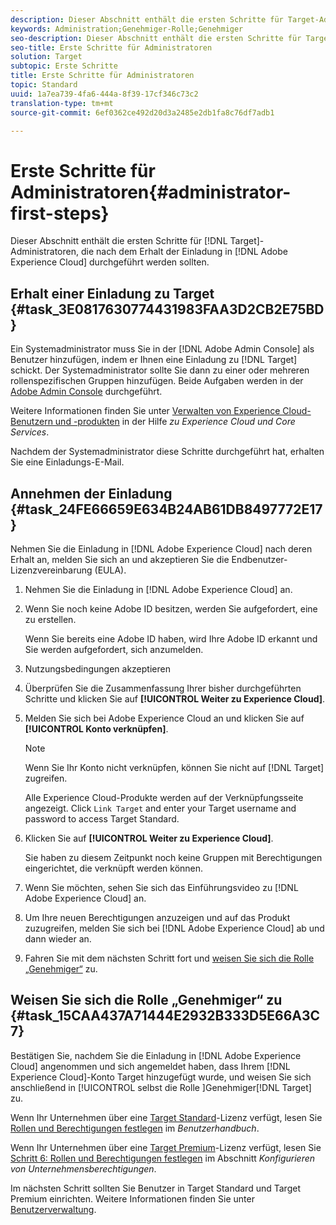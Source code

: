 ```yaml
---
description: Dieser Abschnitt enthält die ersten Schritte für Target-Administratoren, die nach dem Erhalt der Einladung in Adobe Experience Cloud durchgeführt werden sollten.
keywords: Administration;Genehmiger-Rolle;Genehmiger
seo-description: Dieser Abschnitt enthält die ersten Schritte für Target-Administratoren, die nach dem Erhalt der E-Mail-Einladung zu Adobe Experience Cloud durchgeführt werden sollten.
seo-title: Erste Schritte für Administratoren
solution: Target
subtopic: Erste Schritte
title: Erste Schritte für Administratoren
topic: Standard
uuid: 1a7ea739-4fa6-444a-8f39-17cf346c73c2
translation-type: tm+mt
source-git-commit: 6ef0362ce492d20d3a2485e2db1fa8c76df7adb1

---
```



# Erste Schritte für Administratoren{#administrator-first-steps}

Dieser Abschnitt enthält die ersten Schritte für [!DNL Target]-Administratoren, die nach dem Erhalt der Einladung in [!DNL Adobe Experience Cloud] durchgeführt werden sollten.

## Erhalt einer Einladung zu Target {#task_3E0817630774431983FAA3D2CB2E75BD}

Ein Systemadministrator muss Sie in der [!DNL Adobe Admin Console] als Benutzer hinzufügen, indem er Ihnen eine Einladung zu [!DNL Target] schickt. Der Systemadministrator sollte Sie dann zu einer oder mehreren rollenspezifischen Gruppen hinzufügen. Beide Aufgaben werden in der [Adobe Admin Console](https://adminconsole.adobe.com) durchgeführt.

Weitere Informationen finden Sie unter [Verwalten von Experience Cloud-Benutzern und -produkten](https://docs.adobe.com/content/help/en/core-services/interface/manage-users-and-products/admin-getting-started.html) in der Hilfe *zu Experience Cloud und Core Services*.

Nachdem der Systemadministrator diese Schritte durchgeführt hat, erhalten Sie eine Einladungs-E-Mail.

## Annehmen der Einladung {#task_24FE66659E634B24AB61DB8497772E17}

Nehmen Sie die Einladung in [!DNL Adobe Experience Cloud] nach deren Erhalt an, melden Sie sich an und akzeptieren Sie die Endbenutzer-Lizenzvereinbarung (EULA).

1. Nehmen Sie die Einladung in [!DNL Adobe Experience Cloud] an.
1. Wenn Sie noch keine Adobe ID besitzen, werden Sie aufgefordert, eine zu erstellen.

   Wenn Sie bereits eine Adobe ID haben, wird Ihre Adobe ID erkannt und Sie werden aufgefordert, sich anzumelden.
1. Nutzungsbedingungen akzeptieren
1. Überprüfen Sie die Zusammenfassung Ihrer bisher durchgeführten Schritte und klicken Sie auf **[!UICONTROL Weiter zu Experience Cloud]**.
1. Melden Sie sich bei Adobe Experience Cloud an und klicken Sie auf **[!UICONTROL Konto verknüpfen]**.

   >[!NOTE]
   >
   >Wenn Sie Ihr Konto nicht verknüpfen, können Sie nicht auf [!DNL Target] zugreifen.

   Alle Experience Cloud-Produkte werden auf der Verknüpfungsseite angezeigt. Click `Link Target` and enter your Target username and password to access Target Standard.
1. Klicken Sie auf **[!UICONTROL Weiter zu Experience Cloud]**.

   Sie haben zu diesem Zeitpunkt noch keine Gruppen mit Berechtigungen eingerichtet, die verknüpft werden können.
1. Wenn Sie möchten, sehen Sie sich das Einführungsvideo zu [!DNL Adobe Experience Cloud] an.
1. Um Ihre neuen Berechtigungen anzuzeigen und auf das Produkt zuzugreifen, melden Sie sich bei [!DNL Adobe Experience Cloud] ab und dann wieder an.
1. Fahren Sie mit dem nächsten Schritt fort und [weisen Sie sich die Rolle „Genehmiger“](../administrating-target/start-target.md#task_15CAA437A71444E2932B333D5E66A3C7) zu.

## Weisen Sie sich die Rolle „Genehmiger“ zu {#task_15CAA437A71444E2932B333D5E66A3C7}

Bestätigen Sie, nachdem Sie die Einladung in [!DNL Adobe Experience Cloud] angenommen und sich angemeldet haben, dass Ihrem [!DNL Experience Cloud]-Konto Target hinzugefügt wurde, und weisen Sie sich anschließend in [!UICONTROL  selbst die Rolle ]Genehmiger[!DNL Target] zu.

Wenn Ihr Unternehmen über eine [Target Standard](/help/c-intro/intro.md#section_ACD5EFF17AAB4E979CBEFA0145CCD905)-Lizenz verfügt, lesen Sie [Rollen und Berechtigungen festlegen](/help/administrating-target/c-user-management/c-user-management/user-management.md#roles-permissions) im *Benutzerhandbuch*.

Wenn Ihr Unternehmen über eine [Target Premium](/help/c-intro/intro.md#premium)-Lizenz verfügt, lesen Sie [Schritt 6: Rollen und Berechtigungen festlegen](/help/administrating-target/c-user-management/property-channel/properties-overview.md#section_8C425E43E5DD4111BBFC734A2B7ABC80) im Abschnitt *Konfigurieren von Unternehmensberechtigungen*.

Im nächsten Schritt sollten Sie Benutzer in Target Standard und Target Premium einrichten. Weitere Informationen finden Sie unter [Benutzerverwaltung](/help/administrating-target/c-user-management/user-management.md).